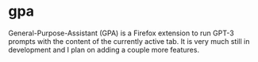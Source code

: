 # gpa

General-Purpose-Assistant (GPA) is a Firefox extension to run GPT-3 prompts with the content of the currently active tab.
It is very much still in development and I plan on adding a couple more features.
